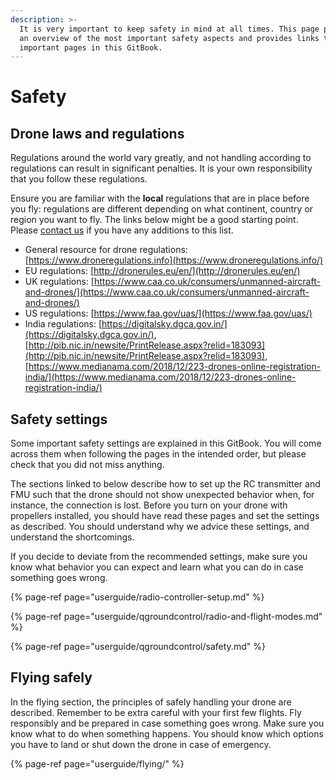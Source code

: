 ```yaml
---
description: >-
  It is very important to keep safety in mind at all times. This page provides
  an overview of the most important safety aspects and provides links to other
  important pages in this GitBook.
---
```


# Safety

## Drone laws and regulations

Regulations around the world vary greatly, and not handling according to regulations can result in significant penalties. It is your own responsibility that you follow these regulations.

Ensure you are familiar with the **local** regulations that are in place before you fly: regulations are different depending on what continent, country or region you want to fly. The links below might be a good starting point. Please [contact us](contact.md#contact-the-hovergames-team) if you have any additions to this list.

* General resource for drone regulations: [https://www.droneregulations.info](https://www.droneregulations.info/)​
* EU regulations: [http://dronerules.eu/en/](http://dronerules.eu/en/)​
* UK regulations: [https://www.caa.co.uk/consumers/unmanned-aircraft-and-drones/](https://www.caa.co.uk/consumers/unmanned-aircraft-and-drones/)​
* US regulations: [https://www.faa.gov/uas/](https://www.faa.gov/uas/)​
* India regulations: [https://digitalsky.dgca.gov.in/](https://digitalsky.dgca.gov.in/), [http://pib.nic.in/newsite/PrintRelease.aspx?relid=183093](http://pib.nic.in/newsite/PrintRelease.aspx?relid=183093), [https://www.medianama.com/2018/12/223-drones-online-registration-india/](https://www.medianama.com/2018/12/223-drones-online-registration-india/)

## Safety settings

Some important safety settings are explained in this GitBook. You will come across them when following the pages in the intended order, but please check that you did not miss anything.

The sections linked to below describe how to set up the RC transmitter and FMU such that the drone should not show unexpected behavior when, for instance, the connection is lost. Before you turn on your drone with propellers installed, you should have read these pages and set the settings as described. You should understand why we advice these settings, and understand the shortcomings. 

If you decide to deviate from the recommended settings, make sure you know what behavior you can expect and learn what you can do in case something goes wrong.

{% page-ref page="userguide/radio-controller-setup.md" %}

{% page-ref page="userguide/qgroundcontrol/radio-and-flight-modes.md" %}

{% page-ref page="userguide/qgroundcontrol/safety.md" %}

## Flying safely

In the flying section, the principles of safely handling your drone are described. Remember to be extra careful with your first few flights. Fly responsibly and be prepared in case something goes wrong. Make sure you know what to do when something happens. You should know which options you have to land or shut down the drone in case of emergency.

{% page-ref page="userguide/flying/" %}

